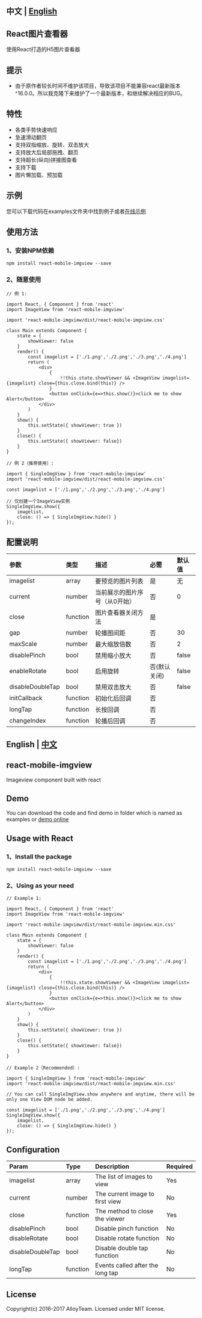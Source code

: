 ## 中文 | [English](#user-content-english--中文)

## React图片查看器
使用React打造的H5图片查看器

## 提示
* 由于原作者较长时间不维护该项目，导致该项目不能兼容react最新版本^16.0.0。所以我克隆下来维护了一个最新版本，和继续解决相应的BUG。

## 特性
* 各类手势快速响应
* 急速滑动翻页
* 支持双指缩放、旋转、双击放大
* 支持放大后局部拖拽、翻页
* 支持超长(纵向)拼接图查看
* 支持下载
* 图片懒加载、预加载

## 示例
您可以下载代码在examples文件夹中找到例子或者[在线示例](https://alloyteam.github.io/AlloyViewer/examples/)

## 使用方法

### 1、安装NPM依赖
`npm install react-mobile-imgview --save`

### 2、随意使用
```
// 例 1:

import React, { Component } from 'react'
import ImageView from 'react-mobile-imgview'

import 'react-mobile-imgview/dist/react-mobile-imgview.css'

class Main extends Component {
    state = {
        showViewer: false
    }
    render() {
        const imagelist = ['./1.png','./2.png','./3.png','./4.png']
        return (
            <div>
                {
                    !!this.state.showViewer && <ImageView imagelist={imagelist} close={this.close.bind(this)} />
                }
                <button onClick={e=>this.show()}>click me to show Alert</button>
            </div>
        )
    }
    show() {
        this.setState({ showViewer: true })
    }
    close() {
        this.setState({ showViewer: false})
    }
}

// 例 2（推荐使用）:

import { SingleImgView } from 'react-mobile-imgview'
import 'react-mobile-imgview/dist/react-mobile-imgview.css'

const imagelist = ['./1.png','./2.png','./3.png','./4.png']

// 仅创建一个ImageView实例
SingleImgView.show({ 
    imagelist, 
    close: () => { SingleImgView.hide() } 
});
```

## 配置说明
| 参数     | 类型     | 描述 | 必需 | 默认值 |
| :------------- | :------------- | :------------- | :------------- | :------------- |
| imagelist         | array      | 要预览的图片列表 | 是 | 无 |
| current         | number      | 当前展示的图片序号（从0开始） | 否 | 0 |
| close         | function      | 图片查看器关闭方法 | 是 | |
| gap         | number      | 轮播图间距 | 否 | 30 |
| maxScale         | number      | 最大缩放倍数 | 否 | 2 |
| disablePinch      | bool       | 禁用缩小放大 | 否 | false |
| enableRotate     | bool       | 启用旋转 | 否(默认关闭) | false |
| disableDoubleTap  | bool       | 禁用双击放大 | 否 | false |
| initCallback           | function   | 初始化后回调 | 否 | |
| longTap           | function   | 长按回调 | 否 | |
| changeIndex           | function   | 轮播后回调 | 否 | |



## English | [中文](#user-content-中文--english)

## react-mobile-imgview
Imageview component built with react

## Demo
You can download the code and find demo in folder which is named as examples or [demo online](https://alloyteam.github.io/AlloyViewer/examples/)

## Usage with React

### 1、Install the package
`npm install react-mobile-imgview --save`

### 2、Using as your need
```
// Example 1:

import React, { Component } from 'react'
import ImageView from 'react-mobile-imgview'

import 'react-mobile-imgview/dist/react-mobile-imgview.min.css'

class Main extends Component {
    state = {
        showViewer: false
    }
    render() {
        const imagelist = ['./1.png','./2.png','./3.png','./4.png']
        return (
            <div>
                {
                    !!this.state.showViewer && <ImageView imagelist={imagelist} close={this.close.bind(this)} />
                }
                <button onClick={e=>this.show()}>click me to show Alert</button>
            </div>
        )
    }
    show() {
        this.setState({ showViewer: true })
    }
    close() {
        this.setState({ showViewer: false})
    }
}

// Example 2（Recommended）:

import { SingleImgView } from 'react-mobile-imgview'
import 'react-mobile-imgview/dist/react-mobile-imgview.min.css'

// You can call SingleImgView.show anywhere and anytime, there will be only one View DOM node be added.

const imagelist = ['./1.png','./2.png','./3.png','./4.png']
SingleImgView.show({
    imagelist, 
    close: () => { SingleImgView.hide() } 
});
```

## Configuration
| Param     | Type     | Description | Required |
| :------------- | :------------- | :------------- | :------------- |
| imagelist         | array      | The list of images to view | Yes |
| current         | number      | The current image to first view | No |
| close         | function      | The method to close the viewer | Yes |
| disablePinch      | bool       | Disable pinch function | No |
| disableRotate     | bool       | Disable rotate function | No |
| disableDoubleTap  | bool       | Disable double tap function | No |
| longTap           | function   | Events called after the long tap | No |

## License
Copyright(c) 2016-2017 AlloyTeam. Licensed under MIT license.
